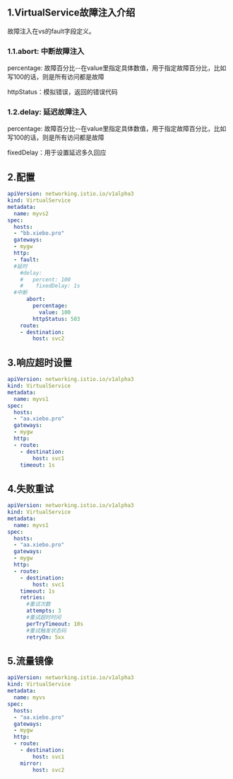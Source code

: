 ## 1.VirtualService故障注入介绍

故障注入在vs的fault字段定义。

### 1.1.abort: 中断故障注入

percentage: 故障百分比--在value里指定具体数值，用于指定故障百分比，比如写100的话，则是所有访问都是故障

httpStatus：模拟错误，返回的错误代码

### 1.2.delay: 延迟故障注入

percentage: 故障百分比--在value里指定具体数值，用于指定故障百分比，比如写100的话，则是所有访问都是故障

fixedDelay：用于设置延迟多久回应

## 2.配置

```yaml
apiVersion: networking.istio.io/v1alpha3
kind: VirtualService
metadata:
  name: myvs2
spec:
  hosts:
  - "bb.xiebo.pro"
  gateways:
  - mygw
  http:
  - fault:
  #延时
    #delay: 
    #   percent: 100
    #    fixedDelay: 1s
  #中断
      abort:
        percentage:
          value: 100
        httpStatus: 503
    route:
    - destination:
        host: svc2
```

## 3.响应超时设置
```yaml
apiVersion: networking.istio.io/v1alpha3 
kind: VirtualService 
metadata: 
  name: myvs1 
spec: 
  hosts: 
  - "aa.xiebo.pro" 
  gateways: 
  - mygw 
  http: 
  - route: 
    - destination: 
        host: svc1 
    timeout: 1s
```

## 4.失败重试
```yaml
apiVersion: networking.istio.io/v1alpha3 
kind: VirtualService 
metadata: 
  name: myvs1 
spec: 
  hosts: 
  - "aa.xiebo.pro" 
  gateways: 
  - mygw 
  http: 
  - route: 
    - destination: 
        host: svc1 
    timeout: 1s 
    retries: 
      #重试次数
      attempts: 3
      #重试超时时间 
      perTryTimeout: 10s
      #重试触发状态码 
      retryOn: 5xx
```

## 5.流量镜像

```yaml
apiVersion: networking.istio.io/v1alpha3
kind: VirtualService
metadata:
  name: myvs
spec:
  hosts:
  - "aa.xiebo.pro"
  gateways:
  - mygw
  http:
  - route:
    - destination:
        host: svc1
    mirror:
        host: svc2
```